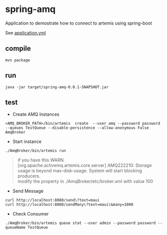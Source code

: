 # spring-amq

Application to demostrate how to connect to artemis using spring-boot

See [application.yml](src/main/resources/application.yml)

## compile
```shell
mvn package
``` 

## run
```shell
java -jar target/spring-amq-0.0.1-SNAPSHOT.jar
``` 


## test
* Create AMQ Instances
```shell
<AMQ_BROKER_PATH>/bin/artemis  create  --user amq --password password --queues TestQueue --disable-persistence --allow-anonymous False AmqBroker
```

* Start instance
```shell
./AmqBroker/bin/artemis run
```
> if you have this WARN   
> [org.apache.activemq.artemis.core.server] AMQ222210: Storage usage is beyond max-disk-usage. System will start blocking producers.   
> modify the property <max-disk-usage> in ./AmqBroker/etc/broker.xml with value 100 

* Send Message
```shell
curl http://localhost:8080/send\?text=maui
curl http://localhost:8080/sendMany\?text=maui\&many=1000
``` 

* Check Consumer
```shell
./AmqBroker/bin/artemis queue stat --user admin --password password --queueName TestQueue
``` 
